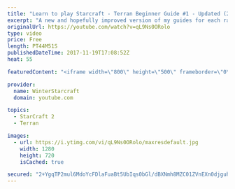 ```yaml
---
title: "Learn to play Starcraft - Terran Beginner Guide #1 - Updated (2017 LOTV)"
excerpt: "A new and hopefully improved version of my guides for each race where I go over as many basics as possible while doing it live :)  I strongly believe that a super structured guide style is not very helpful compared to watching/playing the game actively.  Feedback is greatly appreciated. -- Watch live"
originalUrl: https://youtube.com/watch?v=qL9Ns0ORolo
type: video
price: Free
length: PT44M51S
publishedDateTime: 2017-11-19T17:08:52Z
heat: 55

featuredContent: "<iframe width=\"800\" height=\"500\" frameborder=\"0\" src=\"https://www.youtube.com/embed/qL9Ns0ORolo\" allow=\"accelerometer; autoplay; encrypted-media; gyroscope; picture-in-picture\" allowfullscreen></iframe>"

provider:
  name: WinterStarcraft
  domain: youtube.com

topics:
  - StarCraft 2
  - Terran

images:
  - url: https://i.ytimg.com/vi/qL9Ns0ORolo/maxresdefault.jpg
    width: 1280
    height: 720
    isCached: true

secured: "2+YgqTP2mul6MdoYcFDlaFuaBt5UbIqs0bGl/dBXNmh8MZC01ZVnEXn0djguhXtLF2mwu6W70KxffV9EJyQLGYblrDMIHfkQnGTJgKOFL9jGyn/flGhBhh9DenBhtjklOeeJlUJl46+KjID4lkjPCsYkS+LoO9etKnmN2LXW0csYu5OP1POxiTy+ivOiE6y01y+ig6Tr7G/8DGIVAjJswH6bVibA+bccYjw2KQuuxJXqJzAmojkyqFPy62DpQQLaHdqxYZQmUuB240to5cmTwhLpSAIbONFdHxDbk3u5GRo4px3jd2VOzbBH0JUj0IlV/2kd+jWgkqQJ/GQeXPkbVC1nehBfXdxCNJrjSRUAAnpvZMAC4lFpqO+QPAhqrN6RlGALw8KXDaSKvugO3cBbaiceplWaLr6dl63rzKwXPsTp+p9LbH6SERH4PAGt/2s4;+OrG4BpLIoxvSa/uIW1edw=="
---
```


